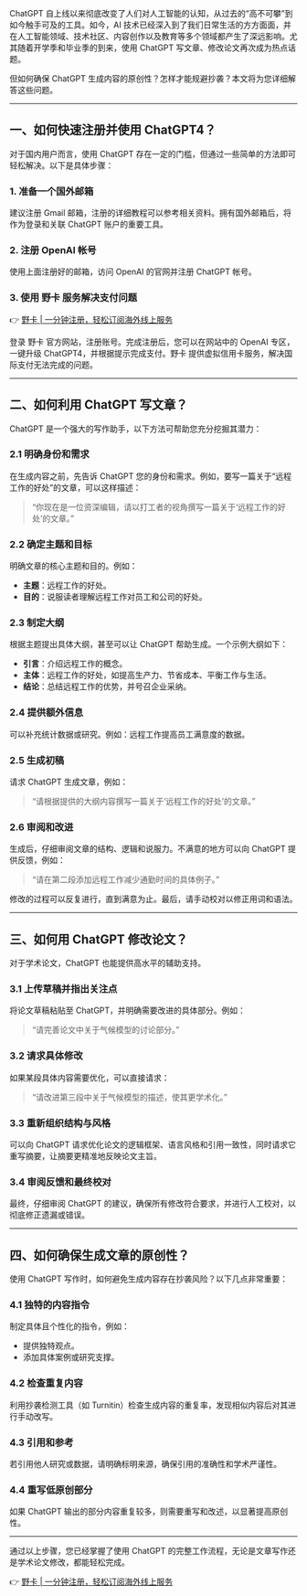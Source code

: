 ChatGPT 自上线以来彻底改变了人们对人工智能的认知，从过去的“高不可攀”到如今触手可及的工具。如今，AI 技术已经深入到了我们日常生活的方方面面，并在人工智能领域、技术社区、内容创作以及教育等多个领域都产生了深远影响。尤其随着开学季和毕业季的到来，使用 ChatGPT 写文章、修改论文再次成为热点话题。

但如何确保 ChatGPT 生成内容的原创性？怎样才能规避抄袭？本文将为您详细解答这些问题。

---

## 一、如何快速注册并使用 ChatGPT4？

对于国内用户而言，使用 ChatGPT 存在一定的门槛，但通过一些简单的方法即可轻松解决。以下是具体步骤：

### 1. 准备一个国外邮箱

建议注册 Gmail 邮箱，注册的详细教程可以参考相关资料。拥有国外邮箱后，将作为登录和关联 ChatGPT 账户的重要工具。

### 2. 注册 OpenAI 帐号

使用上面注册好的邮箱，访问 OpenAI 的官网并注册 ChatGPT 帐号。

### 3. 使用 野卡 服务解决支付问题

👉 [野卡 | 一分钟注册，轻松订阅海外线上服务](https://bit.ly/bewildcard)

登录 野卡 官方网站，注册账号。完成注册后，您可以在网站中的 OpenAI 专区，一键升级 ChatGPT4，并根据提示完成支付。野卡 提供虚拟信用卡服务，解决国际支付无法完成的问题。

---

## 二、如何利用 ChatGPT 写文章？

ChatGPT 是一个强大的写作助手，以下方法可帮助您充分挖掘其潜力：

### 2.1 明确身份和需求

在生成内容之前，先告诉 ChatGPT 您的身份和需求。例如，要写一篇关于“远程工作的好处”的文章，可以这样描述：

> “你现在是一位资深编辑，请以打工者的视角撰写一篇关于‘远程工作的好处’的文章。”

### 2.2 确定主题和目标

明确文章的核心主题和目的。例如：
- **主题**：远程工作的好处。
- **目的**：说服读者理解远程工作对员工和公司的好处。

### 2.3 制定大纲

根据主题提出具体大纲，甚至可以让 ChatGPT 帮助生成。一个示例大纲如下：
- **引言**：介绍远程工作的概念。
- **主体**：远程工作的好处，如提高生产力、节省成本、平衡工作与生活。
- **结论**：总结远程工作的优势，并号召企业采纳。

### 2.4 提供额外信息

可以补充统计数据或研究。例如：远程工作提高员工满意度的数据。

### 2.5 生成初稿

请求 ChatGPT 生成文章，例如：
> “请根据提供的大纲内容撰写一篇关于‘远程工作的好处’的文章。”

### 2.6 审阅和改进

生成后，仔细审阅文章的结构、逻辑和说服力。不满意的地方可以向 ChatGPT 提供反馈，例如：
> “请在第二段添加远程工作减少通勤时间的具体例子。”

修改的过程可以反复进行，直到满意为止。最后，请手动校对以修正用词和语法。

---

## 三、如何用 ChatGPT 修改论文？

对于学术论文，ChatGPT 也能提供高水平的辅助支持。

### 3.1 上传草稿并指出关注点

将论文草稿粘贴至 ChatGPT，并明确需要改进的具体部分。例如：
> “请完善论文中关于气候模型的讨论部分。”

### 3.2 请求具体修改

如果某段具体内容需要优化，可以直接请求：
> “请改进第三段中关于气候模型的描述，使其更学术化。”

### 3.3 重新组织结构与风格

可以向 ChatGPT 请求优化论文的逻辑框架、语言风格和引用一致性，同时请求它重写摘要，让摘要更精准地反映论文主旨。

### 3.4 审阅反馈和最终校对

最终，仔细审阅 ChatGPT 的建议，确保所有修改符合要求，并进行人工校对，以彻底修正遗漏或错误。

---

## 四、如何确保生成文章的原创性？

使用 ChatGPT 写作时，如何避免生成内容存在抄袭风险？以下几点非常重要：

### 4.1 独特的内容指令

制定具体且个性化的指令，例如：
- 提供独特观点。
- 添加具体案例或研究支撑。

### 4.2 检查重复内容

利用抄袭检测工具（如 Turnitin）检查生成内容的重复率，发现相似内容后对其进行手动改写。

### 4.3 引用和参考

若引用他人研究或数据，请明确标明来源，确保引用的准确性和学术严谨性。

### 4.4 重写低原创部分

如果 ChatGPT 输出的部分内容重复较多，则需要重写和改述，以显著提高原创性。

---

通过以上步骤，您已经掌握了使用 ChatGPT 的完整工作流程，无论是文章写作还是学术论文修改，都能轻松完成。

👉 [野卡 | 一分钟注册，轻松订阅海外线上服务](https://bit.ly/bewildcard)